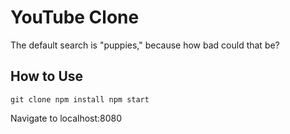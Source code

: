 # YouTube Clone

The default search is "puppies," because how bad could that be?

## How to Use

`git clone
npm install
npm start`

Navigate to localhost:8080
